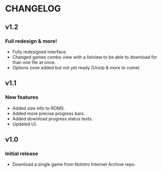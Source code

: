 # CHANGELOG

## v1.2
### Full redesign & more!
* Fully redesigned interface.
* Changed games combo view with a listview to be able to download for than one file at once.
* Options zone added but not yet ready (Unzip & more to come)

## v1.1
### New features
* Added size info to ROMS.
* Added more precise progress bars.
* Added download progress status texts.
* Updated UI.

## v1.0
### Initial release
* Download a single game from NoIntro Internet Archive repo.
